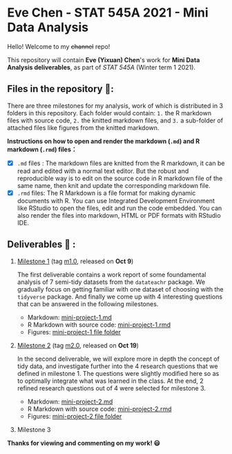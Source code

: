 Eve Chen - STAT 545A 2021 - Mini Data Analysis
================================
Hello! Welcome to my ~~channel~~ repo! 

This repository will contain **Eve (Yixuan) Chen**'s work for **Mini Data Analysis deliverables**, as part of *STAT 545A* (Winter term 1 2021). 

## Files in the repository 📂:

There are three milestones for my analysis, work of which is distributed in 3 folders in this repository. Each folder would contain: `1.` the R markdown files with source code, `2.` the knitted markdown files, and `3.` a sub-folder of attached files like figures from the knitted markdown.

**Instructions on how to open and render the markdown (`.md`) and R markdown (`.rmd`) files：**
- [x]  `.md` files : The markdown files are knitted from the R markdown, it can be read and edited with a normal text editor. But the robust and reproducible way is to edit on the source code in R markdown file of the same name, then knit and update the corresponding markdown file.
- [x] `.rmd` files: The R Markdown is a file format for making dynamic documents with R. You can use Integrated Development Environment like RStudio to open the files, edit and run the code embedded. You can also render the files into markdown, HTML or PDF formats with RStudio IDE.

## Deliverables 📔 : 

1. [Milestone 1](https://github.com/stat545ubc-2021/mini-data-analysis-evechen/tree/main/Milestone%201) (tag [m1.0](https://github.com/stat545ubc-2021/mini-data-analysis-evechen/releases/tag/m1.0), released on **Oct 9**)
    
    The first deliverable contains a work report of some foundamental analysis of 7 semi-tidy datasets from the `datateachr` package. We gradually focus on getting familiar with one dataset of choosing with the `tidyverse` package. And finally we come up with 4 interesting questions that can be answered in the following milestones.
    - Markdown: [mini-project-1.md](https://github.com/stat545ubc-2021/mini-data-analysis-evechen/blob/main/Milestone%201/mini-project-1.md)
    - R Markdown with source code: [mini-project-1.rmd](https://github.com/stat545ubc-2021/mini-data-analysis-evechen/blob/main/Milestone%201/mini-project-1.rmd)
    - Figures: [mini-project-1 file folder](https://github.com/stat545ubc-2021/mini-data-analysis-evechen/tree/main/Milestone%201/mini-project-1_files/figure-gfm)
  
2. [Milestone 2](https://github.com/stat545ubc-2021/mini-data-analysis-evechen/tree/main/Milestone%202) (tag [m2.0](https://github.com/stat545ubc-2021/mini-data-analysis-evechen/releases/tag/m2.0), released on **Oct 19**)    

    In the second deliverable, we will explore more in depth the concept of tidy data, and investigate further into the 4 research questions that we defined in milestone 1. The questions were slightly modified here so as to optimally integrate what was learned in the class. At the end, 2 refined research questions out of 4 were selected for milestone 3.
    - Markdown: [mini-project-2.md](https://github.com/stat545ubc-2021/mini-data-analysis-evechen/blob/main/Milestone%202/mini-project-2.md)
    - R Markdown with source code: [mini-project-2.rmd](https://github.com/stat545ubc-2021/mini-data-analysis-evechen/blob/main/Milestone%202/mini-project-2.rmd)
    - Figures: [mini-project-2 file folder](https://github.com/stat545ubc-2021/mini-data-analysis-evechen/tree/main/Milestone%202/mini-project-2_files/figure-gfm)
    
3. Milestone 3

**Thanks for viewing and commenting on my work! 😃**
